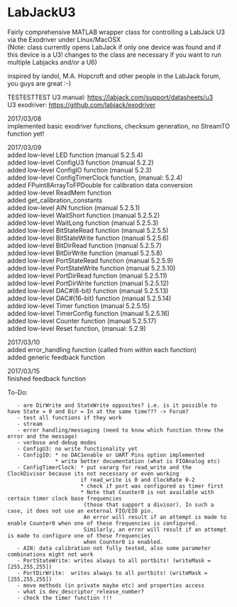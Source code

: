 # LabJackU3

Fairly comprehensive MATLAB wrapper class for controlling a LabJack U3 via the Exodriver under Linux/MacOSX  
(Note: class currently opens LabJack if only one device was found and if this device is a U3! changes to the class are necessary if you want to run multiple Labjacks and/or a U6)

inspired by iandol, M.A. Hopcroft and other people in the LabJack forum, you guys are great :-)  

TESTESTTEST U3 manual: https://labjack.com/support/datasheets/u3  
U3 exodriver: https://github.com/labjack/exodriver  

2017/03/08   
implemented basic exodriver functions, checksum generation, no StreamTO function yet!  

2017/03/09   
added low-level LED function (manual 5.2.5.4)  
added low-level ConfigU3 function (manual 5.2.2)  
added low-level ConfigIO function (manual 5.2.3)  
added low-level ConfigTimerClock function, (manual: 5.2.4)  
added FPuint8ArrayToFPDouble for calibration data conversion  
added low-level ReadMem function  
added get_calibration_constants  
added low-level AIN function (manual 5.2.5.1)  
added low-level WaitShort function (manual 5.2.5.2)  
added low-level WaitLong function (manual 5.2.5.3)  
added low-level BitStateRead function (manual 5.2.5.5)  
added low-level BitStateWrite function (manual 5.2.5.6)  
added low-level BitDirRead function (manual 5.2.5.7)  
added low-level BitDirWrite function (manual 5.2.5.8)  
added low-level PortStateRead function (manual 5.2.5.9)  
added low-level PortStateWrite function (manual 5.2.5.10)  
added low-level PortDirRead function (manual 5.2.5.11)  
added low-level PortDirWrite function (manual 5.2.5.12)  
added low-level DAC#(8-bit) function (manual 5.2.5.13)  
added low-level DAC#(16-bit) function (manual 5.2.5.14)  
added low-level Timer function (manual 5.2.5.15)  
added low-level TimerConfig function (manual 5.2.5.16)  
added low-level Counter function (manual 5.2.5.17)  
added low-level Reset function, (manual: 5.2.9)  
                
2017/03/10        
added error_handling function (called from within each function)   
added generic feedback function     
                 
2017/03/15       
finished feedback function  

To-Do:  

       - are DirWrite and StateWrite opposites? i.e. is it possible to have State = 0 and Dir = In at the same time??? -> Forum?       
       - test all functions if they work  
       - stream  
       - error handling/messaging (need to know which function threw the error and the message)  
       - verbose and debug modes  
       - ConfigU3: no write functionality yet  
       - ConfigIO: * no DAC1enable or UART Pins option implemented  
                   * write better documentation (what is FIOAnalog etc)  
       - ConfigTimerClock: * put vararg for read_write and the ClockDivisor because its not necessary or even working  
                           if read_write is 0 and ClockRate 0-2  
                           * check if port was configured as timer first  
                           * Note that Counter0 is not available with certain timer clock base frequencies  
                            (those that support a divisor). In such a case, it does not use an external FIO/EIO pin.  
                            An error will result if an attempt is made to enable Counter0 when one of these frequencies is configured.  
                            Similarly, an error will result if an attempt is made to configure one of these frequencies 
                            when Counter0 is enabled.                     
       - AIN: data calibration not fully tested, also some parameter combinations might not work   
       - PortStateWrite: writes always to all portbits! (writeMask = [255,255,255])  
       - PortDirWrite:  writes always to all portbits! (writeMask = [255,255,255])  
       - move methods (in private maybe etc) and properties access  
       - what is dev_descriptor_release_number?  
       - check the timer function !!!